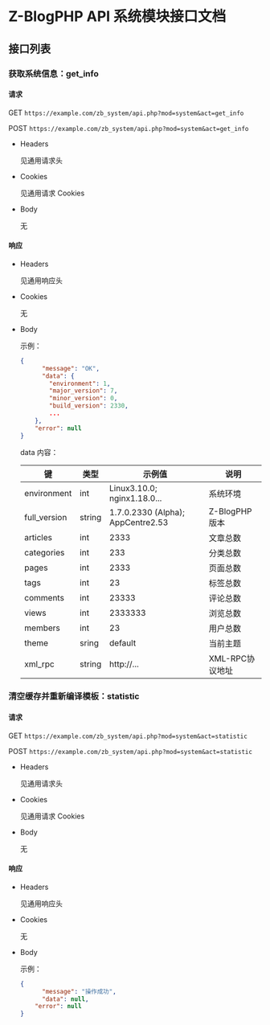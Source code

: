 # Z-BlogPHP API 系统模块接口文档

## 接口列表

### 获取系统信息：get_info

#### 请求

GET `https://example.com/zb_system/api.php?mod=system&act=get_info`

POST `https://example.com/zb_system/api.php?mod=system&act=get_info`

- Headers

  见通用请求头

- Cookies

  见通用请求 Cookies

- Body

  无

#### 响应

- Headers

  见通用响应头

- Cookies

  无

- Body

  示例：

  ```json
  {
    	"message": "OK",
    	"data": {
          "environment": 1,
          "major_version": 7,
          "minor_version": 0,
          "build_version": 2330,
          ...
      },
      "error": null
  }
  ```

  data 内容：

  | 键               | 类型   | 示例值                      | 说明            |
  | ---------------- | ------ | --------------------------- | --------------- |
  | environment      | int    | Linux3.10.0; nginx1.18.0... | 系统环境        |
  | full_version     | string  | 1.7.0.2330 (Alpha); AppCentre2.53   | Z-BlogPHP 版本        |
  | articles         | int    | 2333                        | 文章总数        |
  | categories       | int    | 233                         | 分类总数        |
  | pages            | int    | 2333                        | 页面总数        |
  | tags             | int    | 23                          | 标签总数        |
  | comments         | int    | 23333                       | 评论总数        |
  | views            | int    | 2333333                     | 浏览总数        |
  | members          | int    | 23                          | 用户总数        |
  | theme            | sring  | default                     | 当前主题        |
  | xml_rpc          | string | http://...                  | XML-RPC协议地址 |


### 清空缓存并重新编译模板：statistic

#### 请求

GET `https://example.com/zb_system/api.php?mod=system&act=statistic`

POST `https://example.com/zb_system/api.php?mod=system&act=statistic`

- Headers

  见通用请求头

- Cookies

  见通用请求 Cookies

- Body

  无

#### 响应

- Headers

  见通用响应头

- Cookies

  无

- Body

  示例：

  ```json
  {
    	"message": "操作成功",
    	"data": null,
      "error": null
  }
  ```
